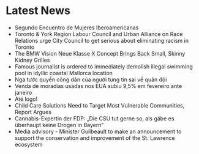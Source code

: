 # Latest News
-  Segundo Encuentro de Mujeres Iberoamericanas
-  Toronto & York Region Labour Council and Urban Alliance on Race Relations urge City Council to get serious about eliminating racism in Toronto
-  The BMW Vision Neue Klasse X Concept Brings Back Small, Skinny Kidney Grilles
-  Famous journalist is ordered to immediately demolish illegal swimming pool in idyllic coastal Mallorca location
-  Nga tước quyền công dân của người tung tin sai về quân đội
-  Venda de moradias usadas nos EUA subiu 9,5% em fevereiro ante janeiro
-  Até logo!
-  Child Care Solutions Need to Target Most Vulnerable Communities, Report Argues
-  Cannabis-Expertin der FDP: „Die CSU tut gerne so, als gäbe es überhaupt keine Drogen in Bayern“
-  Media advisory - Minister Guilbeault to make an announcement to support the conservation and improvement of the St. Lawrence ecosystem
